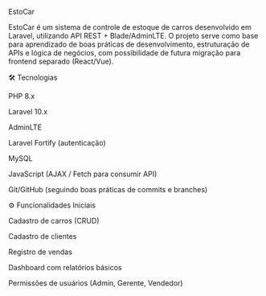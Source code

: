 EstoCar

EstoCar é um sistema de controle de estoque de carros desenvolvido em Laravel, utilizando API REST + Blade/AdminLTE.
O projeto serve como base para aprendizado de boas práticas de desenvolvimento, estruturação de APIs e lógica de negócios, com possibilidade de futura migração para frontend separado (React/Vue).

🛠 Tecnologias

PHP 8.x

Laravel 10.x

AdminLTE

Laravel Fortify (autenticação)

MySQL

JavaScript (AJAX / Fetch para consumir API)

Git/GitHub (seguindo boas práticas de commits e branches)

⚙️ Funcionalidades Iniciais

Cadastro de carros (CRUD)

Cadastro de clientes

Registro de vendas

Dashboard com relatórios básicos

Permissões de usuários (Admin, Gerente, Vendedor)

